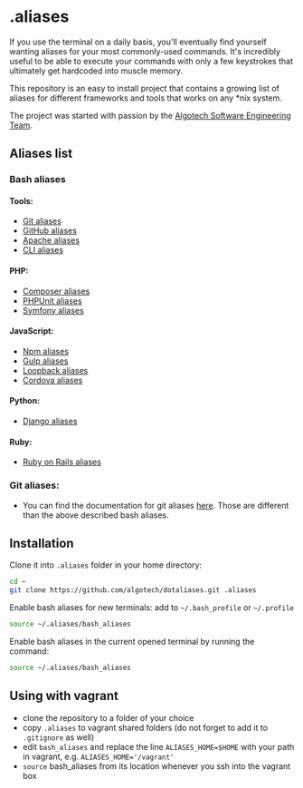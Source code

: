 .aliases
========

If you use the terminal on a daily basis, you'll eventually find yourself
wanting aliases for your most commonly-used commands. It's incredibly useful to
be able to execute your commands with only a few keystrokes that ultimately
get hardcoded into muscle memory.

This repository is an easy to install project that contains a growing list
of aliases for different frameworks and tools that works on any *nix system.

The project was started with passion by the
[Algotech Software Engineering Team](https://www.algotech.solutions).

## Aliases list

### Bash aliases

#### Tools:
  - [Git aliases](doc/bash/git_aliases.md)
  - [GitHub aliases](doc/bash/github_aliases.md)
  - [Apache aliases](doc/bash/apache_aliases.md)
  - [CLI aliases](doc/bash/cli_aliases.md)

#### PHP:
  - [Composer aliases](doc/bash/composer_aliases.md)
  - [PHPUnit aliases](doc/bash/phpunit_aliases.md)
  - [Symfony aliases](doc/bash/symfony_aliases.md)

#### JavaScript:
  - [Npm aliases](doc/bash/npm_aliases.md)
  - [Gulp aliases](doc/bash/gulp_aliases.md)
  - [Loopback aliases](doc/bash/loopback_aliases.md)
  - [Cordova aliases](doc/bash/cordova_aliases.md)

#### Python:
  - [Django aliases](doc/bash/django_aliases.md)

#### Ruby:
  - [Ruby on Rails aliases](doc/bash/ruby_on_rails_aliases.md)

### Git aliases:
  - You can find the documentation for git aliases [here](doc/git/git_aliases.md). Those are different than the above described bash aliases.

## Installation

Clone it into `.aliases` folder in your home directory:
```bash
cd ~
git clone https://github.com/algotech/dotaliases.git .aliases
```

Enable bash aliases for new terminals: add to `~/.bash_profile` or `~/.profile`
```bash
source ~/.aliases/bash_aliases
```

Enable bash aliases in the current opened terminal by running the command:
```bash
source ~/.aliases/bash_aliases
```

## Using with vagrant
- clone the repository to a folder of your choice
- copy `.aliases` to vagrant shared folders (do not forget to add it to `.gitignore` as well)
- edit `bash_aliases` and replace the line `ALIASES_HOME=$HOME` with your path in vagrant,
e.g. `ALIASES_HOME='/vagrant'`
- `source` bash_aliases from its location whenever you ssh into the vagrant box
